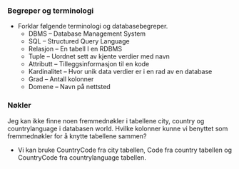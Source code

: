 ### Begreper og terminologi

- Forklar følgende terminologi og databasebegreper.
  - DBMS – Database Management System
  - SQL – Structured Query Language
  - Relasjon – En tabell I en RDBMS
  - Tuple – Uordnet sett av kjente verdier med navn
  - Attributt – Tilleggsinformasjon til en kode
  - Kardinalitet – Hvor unik data verdier er i en rad av en database
  - Grad – Antall kolonner
  - Domene – Navn på nettsted

### Nøkler

Jeg kan ikke finne noen fremmednøkler i tabellene city, country og countrylanguage i databasen world. Hvilke kolonner kunne vi benyttet som fremmednøkler for å knytte tabellene sammen?

- Vi kan bruke CountryCode fra city tabellen, Code fra country tabellen og CountryCode fra countrylanguage tabellen.
